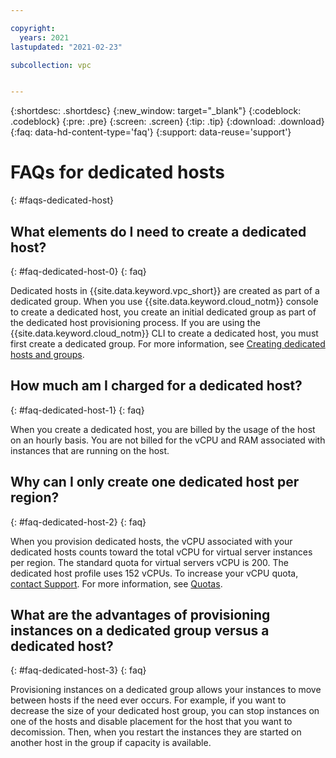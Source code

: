 ```yaml
---

copyright:
  years: 2021
lastupdated: "2021-02-23"

subcollection: vpc


---
```


{:shortdesc: .shortdesc}
{:new_window: target="_blank"}
{:codeblock: .codeblock}
{:pre: .pre}
{:screen: .screen}
{:tip: .tip}
{:download: .download}
{:faq: data-hd-content-type='faq'}
{:support: data-reuse='support'}

# FAQs for dedicated hosts
{: #faqs-dedicated-host}

## What elements do I need to create a dedicated host?
{: #faq-dedicated-host-0}
{: faq}

Dedicated hosts in {{site.data.keyword.vpc_short}} are created as part of a dedicated group. When you use {{site.data.keyword.cloud_notm}} 
console to create a dedicated host, you create an initial dedicated group as part of the dedicated host provisioning process. 
If you are using the {{site.data.keyword.cloud_notm}} CLI to create a dedicated host, you must first create a dedicated group. 
For more information, see [Creating dedicated hosts and groups](/docs/vpc?topic=vpc-creating-dedicated-hosts-instances). 

## How much am I charged for a dedicated host?
{: #faq-dedicated-host-1}
{: faq}

When you create a dedicated host, you are billed by the usage of the host on an hourly basis. You are not billed for the vCPU and RAM associated with instances that are running on the host. 
 
## Why can I only create one dedicated host per region?
{: #faq-dedicated-host-2}
{: faq}

When you provision dedicated hosts, the vCPU associated with your dedicated hosts counts toward the total vCPU for virtual 
server instances per region. The standard quota for virtual servers vCPU is 200. The dedicated host profile uses 152 vCPUs. 
To increase your vCPU quota, [contact Support](/docs/get-support?topic=get-support-using-avatar). For more information, see [Quotas](/docs/vpc?topic=vpc-quotas#vpcquotas).  

## What are the advantages of provisioning instances on a dedicated group versus a dedicated host?
{: #faq-dedicated-host-3}
{: faq}

Provisioning instances on a dedicated group allows your instances to move between hosts if the need ever occurs. For example, if you want to decrease the size of your dedicated host group, you can stop instances on one of the hosts and disable placement for the host that you want to decomission. Then, when you restart the instances they are started on another host in the group if capacity is available. 
